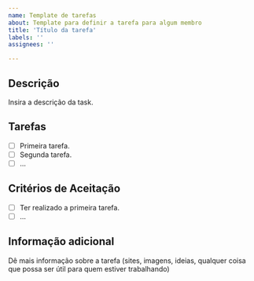```yaml
---
name: Template de tarefas
about: Template para definir a tarefa para algum membro
title: 'Título da tarefa'
labels: ''
assignees: ''

---
```


## Descrição

Insira a descrição da task.

## Tarefas

- [ ] Primeira tarefa.
- [ ] Segunda tarefa.
- [ ] ...

## Critérios de Aceitação

- [ ] Ter realizado a primeira tarefa.
- [ ] ...

## Informação adicional

Dê mais informação sobre a tarefa (sites, imagens, ideias, qualquer coisa que
possa ser útil para quem estiver trabalhando)
